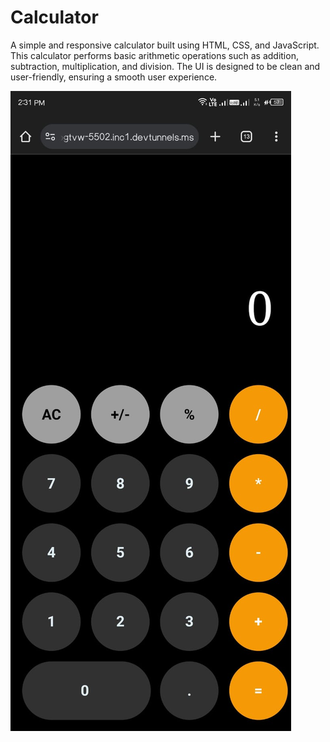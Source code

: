 # Calculator
A simple and responsive calculator built using HTML, CSS, and JavaScript. This calculator performs basic arithmetic operations such as addition, subtraction, multiplication, and division. The UI is designed to be clean and user-friendly, ensuring a smooth user experience.

![image alt](https://github.com/Avishkar1414/Calculator/blob/adc0bf6e3592128ff0c2571344733360547c8512/screenshot.jpg)
